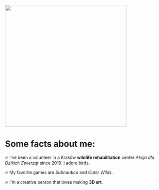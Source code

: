 <img src="https://github.com/PolishCrow23/PolishCrow23/assets/139121607/ee81f925-1bb6-4d9f-be32-248d483605d1" width="400">

# Some facts about me:

🔥 I've been a volunteer in a Kraków **wildlife rehabilitation** center _Akcja dla Dzikich Zwierząt_ since 2019. I adore birds.

🔥 My favorite games are _Subnautica_ and _Outer Wilds_.

🔥 I'm a creative person that loves making **3D art**.



<!--
**PolishCrow23/PolishCrow23** is a ✨ _special_ ✨ repository because its `README.md` (this file) appears on your GitHub profile.

Here are some ideas to get you started:

- 🔭 I’m currently working on ...
- 🌱 I’m currently learning ...
- 👯 I’m looking to collaborate on ...
- 🤔 I’m looking for help with ...
- 💬 Ask me about ...
- 📫 How to reach me: ...
- 😄 Pronouns: ...
- ⚡ Fun fact: ...
-->
